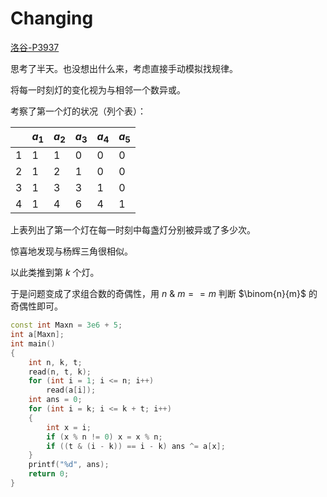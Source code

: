 # Changing

[洛谷-P3937](https://www.luogu.com.cn/problem/P3937)

思考了半天。也没想出什么来，考虑直接手动模拟找规律。

将每一时刻灯的变化视为与相邻一个数异或。

考察了第一个灯的状况（列个表）：

|     | $a_1$ | $a_2$ | $a_3$ | $a_4$ | $a_5$ |
| --- | ----- | ----- | ----- | ----- | ----- |
| 1   | 1     | 1     | 0     | 0     | 0     |
| 2   | 1     | 2     | 1     | 0     | 0     |
| 3   | 1     | 3     | 3     | 1     | 0     |
| 4   | 1     | 4     | 6     | 4     | 1     |

上表列出了第一个灯在每一时刻中每盏灯分别被异或了多少次。

惊喜地发现与杨辉三角很相似。

以此类推到第 $k$ 个灯。

于是问题变成了求组合数的奇偶性，用 $n~\&~m ==m$ 判断 $\binom{n}{m}$ 的奇偶性即可。

```cpp
const int Maxn = 3e6 + 5;
int a[Maxn];
int main()
{
    int n, k, t;
    read(n, t, k);
    for (int i = 1; i <= n; i++)
        read(a[i]);
    int ans = 0;
    for (int i = k; i <= k + t; i++)
    {
        int x = i;
        if (x % n != 0) x = x % n;
        if ((t & (i - k)) == i - k) ans ^= a[x];
    }
    printf("%d", ans);
    return 0;
}
```
